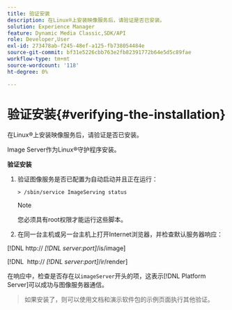 ```yaml
---
title: 验证安装
description: 在Linux®上安装映像服务后，请验证是否已安装。
solution: Experience Manager
feature: Dynamic Media Classic,SDK/API
role: Developer,User
exl-id: 273478ab-f245-48ef-a125-fb738054484e
source-git-commit: bf31e5226cbb763e2fb82391772b64e5d5c89fae
workflow-type: tm+mt
source-wordcount: '118'
ht-degree: 0%

---
```


# 验证安装{#verifying-the-installation}

在Linux®上安装映像服务后，请验证是否已安装。

Image Server作为Linux®守护程序安装。

**验证安装**

1. 验证图像服务是否已配置为自动启动并且正在运行：

   `> /sbin/service ImageServing status`

   >[!NOTE]
   >
   >您必须具有root权限才能运行这些脚本。

1. 在同一台主机或另一台主机上打开Internet浏览器，并检查默认服务器响应：

[!DNL http:// *[!DNL server:port]*/is/image]

[!DNL &#x200B; http:// *[!DNL server:port]*/ir/render]

在响应中，检查是否存在以`imageServer`开头的项，这表示[!DNL Platform Server]可以成功与图像服务器通信。

>如果安装了，则可以使用文档和演示软件包的示例页面执行其他验证。
